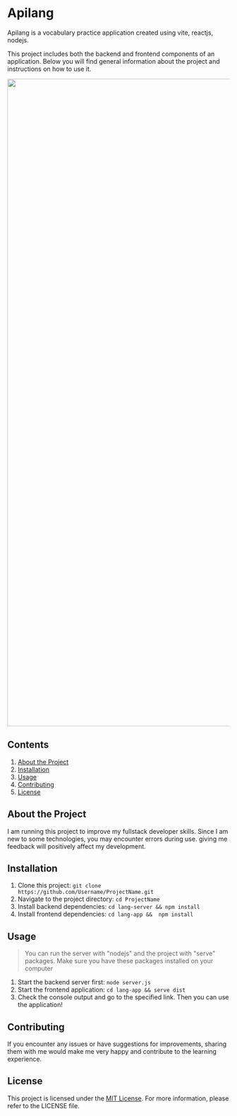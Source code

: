 # Apilang

Apilang is a vocabulary practice application created using vite, reactjs, nodejs.

This project includes both the backend and frontend components of an application. Below you will find general information about the project and instructions on how to use it.

<div align="center">
    <img width="1465" alt="dark" src="https://github.com/afurgapil/apilang/assets/99171546/ba0a4585-22e2-494b-a8c8-016a9875925a">
</div>

## Contents

1. [About the Project](#about-the-project)
2. [Installation](#installation)
3. [Usage](#usage)
4. [Contributing](#contributing)
5. [License](#license)

## About the Project

I am running this project to improve my fullstack developer skills. Since I am new to some technologies, you may encounter errors during use. giving me feedback will positively affect my development.

## Installation

1. Clone this project: `git clone https://github.com/Username/ProjectName.git`
2. Navigate to the project directory: `cd ProjectName`
3. Install backend dependencies: `cd lang-server && npm install`
4. Install frontend dependencies: `cd lang-app &&  npm install`

## Usage

> You can run the server with "nodejs" and the project with "serve" packages. Make sure you have these packages installed on your computer

1. Start the backend server first: `node server.js`
2. Start the frontend application: `cd lang-app && serve dist`
3. Check the console output and go to the specified link. Then you can use the application!

## Contributing

If you encounter any issues or have suggestions for improvements, sharing them with me would make me very happy and contribute to the learning experience.

## License

This project is licensed under the [MIT License](LICENSE). For more information, please refer to the LICENSE file.
